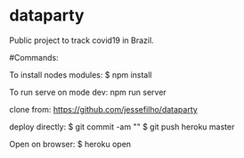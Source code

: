 # dataparty
Public project to track covid19 in Brazil.



#Commands:

To install nodes modules:
$ npm install

To run serve on mode dev:
npm run server

clone from:
https://github.com/jessefilho/dataparty


deploy directly:
$ git commit -am "<MGS>"
$ git push heroku master

Open on browser:
$ heroku open
